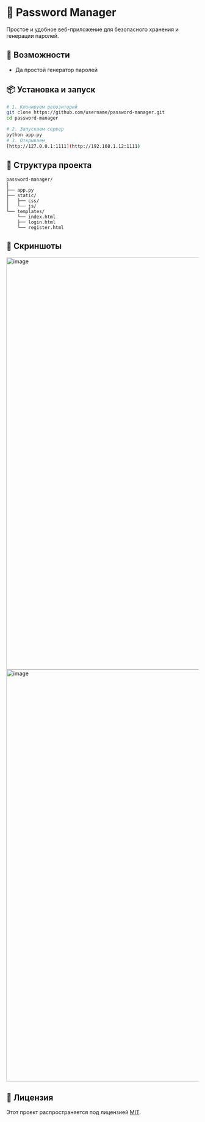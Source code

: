 # 🔐 Password Manager

Простое и удобное веб-приложение для безопасного хранения и генерации
паролей.

## 🚀 Возможности

-   Да простой генератор паролей

## 📦 Установка и запуск

``` bash
# 1. Клонируем репозиторий
git clone https://github.com/username/password-manager.git
cd password-manager

# 2. Запускаем сервер
python app.py
# 3. Открываем
[http://127.0.0.1:1111](http://192.168.1.12:1111)
```


## 🧪 Структура проекта

    password-manager/
    │
    ├── app.py     
    ├── static/              
    │   ├── css/
    │   └── js/
    └── templates/          
        └── index.html
        ├── login.html
        └── register.html

## 📸 Скриншоты
<img width="1920" height="1080" alt="image" src="https://github.com/user-attachments/assets/e4e65368-c85e-4eb4-bb6b-e12030d10b31" />
<img width="1920" height="1080" alt="image" src="https://github.com/user-attachments/assets/a5234624-1139-402c-af31-fb9e2a3aeb83" />

## 📝 Лицензия

Этот проект распространяется под лицензией [MIT](LICENSE).




